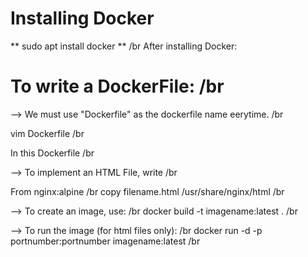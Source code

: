 # Installing Docker
** sudo apt install docker ** /br
After installing Docker:
# To write a DockerFile: /br
--> We must use "Dockerfile" as the dockerfile name eerytime. /br

vim Dockerfile /br

In this Dockerfile /br

--> To implement an HTML File, write /br

From nginx:alpine /br
copy filename.html /usr/share/nginx/html /br

--> To create an image, use: /br
docker build -t imagename:latest . /br

--> To run the image (for html files only): /br
docker run -d -p portnumber:portnumber imagename:latest /br
